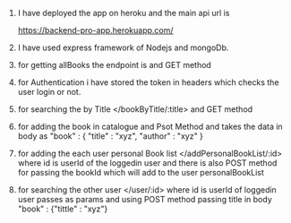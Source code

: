1) I have deployed the app on heroku and the main api url is 
   
   https://backend-pro-app.herokuapp.com/

2) I have used express framework of Nodejs and mongoDb.

3) for getting allBooks the endpoint is 
</books> and GET method

4) for Authentication i have stored the token in headers which checks the user login or not.

5) for searching the by Title 
</bookByTitle/:title> and GET method

6) for adding the book in catalogue 
</book> and Psot Method and takes the data in body as "book" : {
       "title" : "xyz",
        "author" : "xyz"
}

7) for adding the each user personal Book list 
   </addPersonalBookList/:id> where id is userId of the loggedin user and there is also POST method for passing the bookId which will add to the user personalBookList

8) for searching the other user 
  </user/:id> where id is userId of loggedin user passes as params and using POST method passing title in body
   "book" :  {"tittle" : "xyz"} 
    